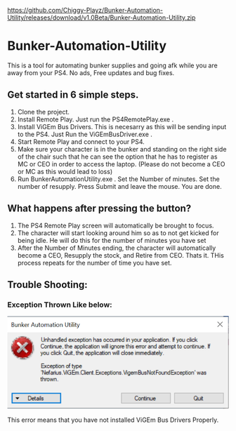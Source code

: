 https://github.com/Chiggy-Playz/Bunker-Automation-Utility/releases/download/v1.0Beta/Bunker-Automation-Utility.zip
# Bunker-Automation-Utility
This is a tool for automating bunker supplies and going afk while you are away from your PS4. No ads, Free updates and bug fixes.
## Get started in 6 simple steps. 

1. Clone the project.
2. Install Remote Play. Just run the PS4RemotePlay.exe .
3. Install ViGEm Bus Drivers. This is necesarry as this will be sending input to the PS4. Just Run the ViGEmBusDriver.exe .
4. Start Remote Play and connect to your PS4.
5. Make sure your character is in the bunker and standing on the right side of the chair such that he can see the option that he has to register as MC or CEO in order to access the laptop. (Please do not become a CEO or MC as this would lead to loss)
6. Run BunkerAutomationUtility.exe . Set the Number of minutes. Set the number of resupply. Press Submit and leave the mouse. You are done. 

## What happens after pressing the button?

1. The PS4 Remote Play screen will automatically be brought to focus.
2. The character will start looking around him so as to not get kicked for being idle. He will do this for the number of minutes you have set
3. After the Number of Minutes ending, the character will automatically become a CEO, Resupply the stock, and Retire from CEO. Thats it. THis process repeats for the number of time you have set.

## Trouble Shooting:

### Exception Thrown Like below:

![](Images/Exception.PNG)

This error means that you have not installed ViGEm Bus Drivers Properly.
